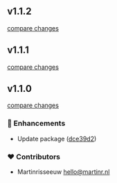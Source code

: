
## v1.1.2

[compare changes](https://github.com/martinrisseeuw/nuxt-optimizely/compare/v1.1.1...v1.1.2)

## v1.1.1

[compare changes](https://github.com/martinrisseeuw/nuxt-optimizely/compare/v1.1.0...v1.1.1)

## v1.1.0

[compare changes](https://github.com/martinrisseeuw/nuxt-optimizely/compare/v1.0.0-beta.2...v1.1.0)

### 🚀 Enhancements

- Update package ([dce39d2](https://github.com/martinrisseeuw/nuxt-optimizely/commit/dce39d2))

### ❤️ Contributors

- Martinrisseeuw <hello@martinr.nl>


